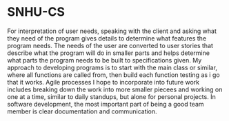# SNHU-CS

For interpretation of user needs, speaking with the client and asking what they need of the program gives details to determine what features the program needs. 
The needs of the user are converted to user stories that describe what the program will do in smaller parts and helps determine what parts the program needs to be built to specifications given.
My approach to developing programs is to start with the main class or similar, where all functions are called from, then build each function testing as i go that it works.
Agile processes I hope to incorporate into future work includes breaking down the work into more smaller piecees and working on one at a time, similar to daily standups, but alone for personal projects.
In software development, the most important part of being a good team member is clear documentation and communication.
